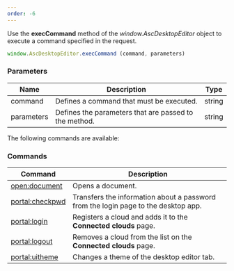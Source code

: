 ```yaml
---
order: -6
---
```


Use the **execCommand** method of the *window\.AscDesktopEditor* object to execute a command specified in the request.

``` javascript
window.AscDesktopEditor.execCommand (command, parameters)
```

### Parameters

| Name       | Description                                           | Type   |
| ---------- | ----------------------------------------------------- | ------ |
| command    | Defines a command that must be executed.              | string |
| parameters | Defines the parameters that are passed to the method. | string |

The following commands are available:

### Commands

| Command                                                    | Description                                                                        |
| ---------------------------------------------------------- | ---------------------------------------------------------------------------------- |
| [open:document](../Opening%20documents/index.md)           | Opens a document.                                                                  |
| [portal:checkpwd](../Encryption/Key%20generation/index.md) | Transfers the information about a password from the login page to the desktop app. |
| [portal:login](../Login%20and%20logout/index.md#login)           | Registers a cloud and adds it to the **Connected clouds** page.                    |
| [portal:logout](../Login%20and%20logout/index.md#logout)         | Removes a cloud from the list on the **Connected clouds** page.                    |
| [portal:uitheme](../Changing%20a%20theme/index.md)         | Changes a theme of the desktop editor tab.                                         |

